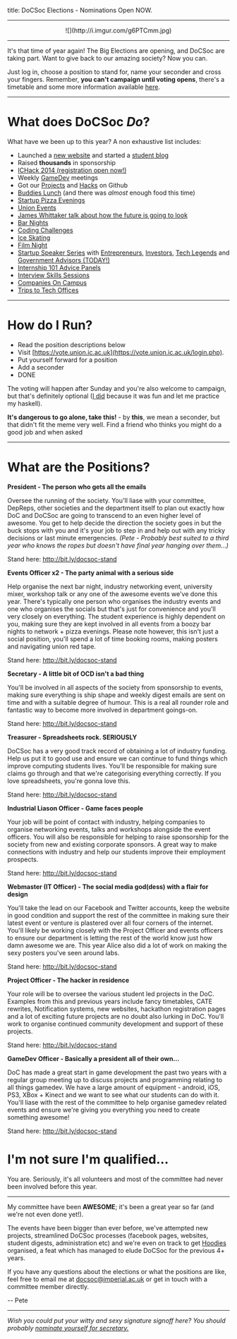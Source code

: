 title: DoCSoc Elections - Nominations Open NOW.

---

<center>![](http://i.imgur.com/g6PTCmm.jpg)</center>

---

It's that time of year again! The Big Elections are opening, and DoCSoc are taking part. Want to give back to our amazing society? Now you can.

Just log in, choose a position to stand for, name your seconder and cross your fingers. Remember, **you can't campaign until voting opens**, there's a timetable and some more information available [here](https://www.imperialcollegeunion.org/big-elections-2014/).

---

# What does DoCSoc *Do*?

What have we been up to this year? A non exhaustive list includes:

- Launched a [new website](http://docsoc.co.uk/) and started a [student blog](http://docsoc.co.uk/blog/)
- Raised **thousands** in sponsorship
- [ICHack 2014 (registration open now!)](http://ichack.org/)
- Weekly [GameDev](https://www.facebook.com/groups/185348224901467) meetings
- Got our [Projects](https://github.com/icdocsoc/website) and [Hacks](https://github.com/icdocsoc/digest-emails) on Github
- [Buddies Lunch](http://docsoc.co.uk/articles/2013-10-07-buddies-lunch/) (and there was *almost* enough food this time)
- [Startup Pizza Evenings](http://docsoc.co.uk/articles/2013-10-15-codecademy-pizza-evening-talk/)
- [Union Events](https://www.facebook.com/events/671328939567698/?ref=5)
- [James Whittaker talk about how the future is going to look](https://www.facebook.com/events/1428737800672474/?ref=5)
- [Bar Nights](https://www.facebook.com/events/623306484377251/?ref=5)
- [Coding Challenges](https://www.facebook.com/events/621158831254965/?ref=5)
- [Ice Skating](https://www.facebook.com/events/1442983512589719/?ref=5)
- [Film Night](https://www.facebook.com/events/549659341792081/?ref=5)
- [Startup Speaker Series](http://docsoc.co.uk/sss/) with [Entrepreneurs](https://www.facebook.com/events/700562799976170/?ref=5), [Investors](https://www.facebook.com/events/697842566904898/?ref=5), [Tech Legends](https://www.facebook.com/events/1438347783067563/?ref=5) and [Government Advisors (TODAY!)](https://www.facebook.com/events/232674286916104/?ref=5)
- [Internship 101 Advice Panels](https://www.facebook.com/events/613914331980009/?ref=5)
- [Interview Skills Sessions](https://www.facebook.com/events/239327229581276/?ref=5)
- [Companies On Campus](https://www.facebook.com/events/584525294965351/?ref=5)
- [Trips to Tech Offices](http://docsoc.co.uk/articles/2013-11-19-amazon-office-visit/)


---

# How do I Run?

- Read the position descriptions below
- Visit [https://vote.union.ic.ac.uk](https://vote.union.ic.ac.uk/login.php).
- Put yourself forward for a position
- Add a seconder
- DONE

The voting will happen after Sunday and you're also welcome to campaign, but that's definitely optional ([I did](https://www.dropbox.com/sh/iby78245kcuhe63/Dnk5MFn4AM) because it was fun and let me practice my haskell).

**It's dangerous to go alone, take this!** - by **this**, we mean a seconder, but that didn't fit the meme very well. Find a friend who thinks you might do a good job and when asked 

---

# What are the Positions?

**President - The person who gets all the emails**

Oversee the running of the society. You'll liase with your committee, DepReps, other societies and the department itself to plan out exactly how DoC and DoCSoc are going to transcend to an even higher level of awesome. You get to help decide the direction the society goes in but the buck stops with you and it's your job to step in and help out with any tricky decisions or last minute emergencies.
*(Pete - Probably best suited to a third year who knows the ropes but doesn't have final year hanging over them...)*

Stand here: http://bit.ly/docsoc-stand

**Events Officer x2 - The party animal with a serious side**

Help organise the next bar night, industry networking event, university mixer, workshop talk or any one of the awesome events we've done this year. There's typically one person who organises the industry events and one who organises the socials but that's just for convenience and you'll very closely on everything. The student experience is highly dependent on you, making sure they are kept involved in all events from a boozy bar nights to network + pizza evenings. Please note however, this isn't just a social position, you'll spend a lot of time booking rooms, making posters and navigating union red tape.

Stand here: http://bit.ly/docsoc-stand

**Secretary - A little bit of OCD isn't a bad thing**

You'll be involved in all aspects of the society from sponsorship to events, making sure everything is ship shape and weekly digest emails are sent on time and with a suitable degree of humour. This is a real all rounder role and fantastic way to become more involved in department goings-on.

Stand here: http://bit.ly/docsoc-stand

**Treasurer - Spreadsheets rock. SERIOUSLY**

DoCSoc has a very good track record of obtaining a lot of industry funding. Help us put it to good use and ensure we can continue to fund things which improve computing students lives. You'll be responsible for making sure claims go through and that we're categorising everything correctly. If you love spreadsheets, you're gonna love this.

Stand here: http://bit.ly/docsoc-stand

**Industrial Liason Officer - Game faces people**

Your job will be point of contact with industry, helping companies to organise networking events, talks and workshops alongside the event officers. You will also be responsible for helping to raise sponsorship for the society from new and existing corporate sponsors. A great way to make connections with industry and help our students improve their employment prospects.

Stand here: http://bit.ly/docsoc-stand

**Webmaster (IT Officer) - The social media god(dess) with a flair for design**

You'll take the lead on our Facebook and Twitter accounts, keep the website in good condition and support the rest of the committee in making sure their latest event or venture is plastered over all four corners of the internet. You'll likely be working closely with the Project Officer and events officers to ensure our department is letting the rest of the world know just how damn awesome we are.
This year Alice also did a lot of work on making the sexy posters you've seen around labs.

Stand here: http://bit.ly/docsoc-stand

**Project Officer - The hacker in residence**

Your role will be to oversee the various student led projects in the DoC. Examples from this and previous years include fancy timetables, CATE rewrites, Notification systems, new websites, hackathon registration pages and a lot of exciting future projects are no doubt also lurking in DoC. You'll work to organise continued community development and support of these projects.

Stand here: http://bit.ly/docsoc-stand

**GameDev Officer - Basically a president all of their own...**
 
DoC has made a great start in game development the past two years with a regular group meeting up to discuss projects and programming relating to all things gamedev. We have a large amount of equipment - android, iOS, PS3, XBox + Kinect and we want to see what our students can do with it. You'll liase with the rest of the committee to help organise gamedev related events and ensure we're giving you everything you need to create something awesome!

Stand here: http://bit.ly/docsoc-stand

# I'm not sure I'm qualified...

You are. Seriously, it's all volunteers and most of the committee had never been involved before this year.

---

My committee have been **AWESOME**; it's been a great year so far (and we're not even done yet!).

The events have been bigger than ever before, we've attempted new projects, streamlined DoCSoc processes (facebook pages, websites, student digests, administration etc) and we're even on track to get [Hoodies](https://docs.google.com/forms/d/1pYZ70My21Vnlck5UnmarVwgSvr8pW70KviS7D0Zyw4I/viewform) organised, a feat which has managed to elude DoCSoc for the previous 4+ years.

If you have any questions about the elections or what the positions are like, feel free to email me at [docsoc@imperial.ac.uk](docsoc@imperial.ac.uk) or get in touch with a committee member directly.

-- Pete

---

*Wish you could put your witty and sexy signature signoff here? You should probably [nominate yourself for secretary.](http://bit.ly/docsoc-stand)*
